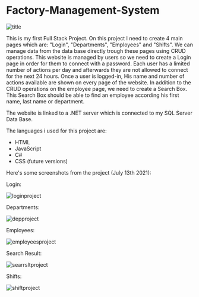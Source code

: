 # Factory-Management-System

![title](https://user-images.githubusercontent.com/76798407/125580935-4295c706-adf9-4b60-a57c-566ecb7fded0.png)


This is my first Full Stack Project. On this project I need to create 4 main pages which are: "Login", "Departments", "Employees" and "Shifts".
We can manage data from the data base directly trough these pages using CRUD operations.
This website is managed by users so we need to create a Login page in order for them to connect with a password.
Each user has a limited number of actions per day and afterwards they are not allowed to connect for the next 24 hours.
Once a user is logged-in, His name and number of actions available are shown on every page of the website.
In addition to the CRUD operations on the employee page, we need to create a Search Box. This Search Box should be able to find an employee according
his first name, last name or department.

The website is linked to a .NET server which is connected to my SQL Server Data Base.

The languages i used for this project are:
- HTML
- JavaScript
- C#
- CSS (future versions)

Here's some screenshots from the project (July 13th 2021):

Login:

![loginproject](https://user-images.githubusercontent.com/76798407/125577523-02bcca9c-470c-4ab5-9bb8-09eb35723531.png)

Departments:

![depproject](https://user-images.githubusercontent.com/76798407/125577553-e96c5be0-cb01-484e-9431-d90cbc722cf3.png)


Employees:

![employeesproject](https://user-images.githubusercontent.com/76798407/125580394-4ffee5e1-4a4c-401a-90d9-bf41aeca1693.png)

Search Result:

![searrsltproject](https://user-images.githubusercontent.com/76798407/125580459-4ae2991a-17da-4a8f-8bef-b4554e15452b.png)

Shifts:

![shiftproject](https://user-images.githubusercontent.com/76798407/125580502-a129ea1e-a85d-4709-b8a8-4acd447de71f.png)


